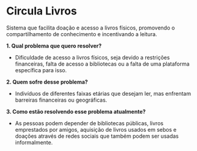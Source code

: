 # Circula Livros

Sistema que facilita doação e acesso a livros físicos, promovendo o compartilhamento de conhecimento e incentivando a leitura. 

**1. Qual problema que quero resolver?**

- Dificuldade de acesso a livros físicos, seja devido a restrições financeiras, falta de acesso a bibliotecas ou a falta de uma plataforma específica para isso.

**2. Quem sofre desse problema?**

- Indivíduos de diferentes faixas etárias que desejam ler, mas enfrentam barreiras financeiras ou geográficas.

**3. Como estão resolvendo esse problema atualmente?**

- As pessoas podem depender de bibliotecas públicas, livros emprestados por amigos, aquisição de livros usados em sebos e doações através de redes sociais que também podem ser usadas informalmente.

